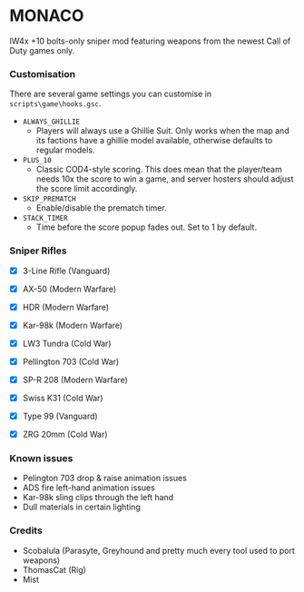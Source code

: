 MONACO
==========

IW4x +10 bolts-only sniper mod featuring weapons from the newest Call of Duty games only.

### Customisation

There are several game settings you can customise in `scripts\game\hooks.gsc`.

- `ALWAYS_GHILLIE`
    - Players will always use a Ghillie Suit. Only works when the map and its factions have a ghillie model available, otherwise defaults to regular models.
- `PLUS_10`
    - Classic COD4-style scoring. This does mean that the player/team needs 10x the score to win a game, and server hosters should adjust the score limit accordingly.
- `SKIP_PREMATCH`
    - Enable/disable the prematch timer.
- `STACK_TIMER`
    - Time before the score popup fades out. Set to 1 by default.


### Sniper Rifles

- [x] 3-Line Rifle (Vanguard)
- [x] AX-50 (Modern Warfare)
- [x] HDR (Modern Warfare)
- [x] Kar-98k (Modern Warfare)
- [x] LW3 Tundra (Cold War)
- [x] Pellington 703 (Cold War)
- [x] SP-R 208 (Modern Warfare)
- [x] Swiss K31 (Cold War)
- [x] Type 99 (Vanguard)
- [x] ZRG 20mm (Cold War)


### Known issues
- Pelington 703 drop & raise animation issues
- ADS fire left-hand animation issues
- Kar-98k sling clips through the left hand
- Dull materials in certain lighting


### Credits
- Scobalula (Parasyte, Greyhound and pretty much every tool used to port weapons)
- ThomasCat (Rig)
- Mist